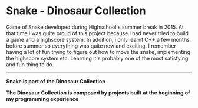# Snake - Dinosaur Collection
Game of Snake developed during Highschool's summer break in 2015. At that time i was quite proud of this project because i had never tried to build a game and a highscore system. In addition, i only learnt C++ a few months before summer so everything was quite new and exciting. I remember having a lot of fun trying to figure out how to move the snake, implementing the highscore system etc. Learning it's probably one of the most satisfying and fun thing to do.





------------------------------------------------------------------------------------
**Snake is part of the Dinosaur Collection**

**The Dinosaur Collection is composed by projects built at the beginning of my programming experience**
